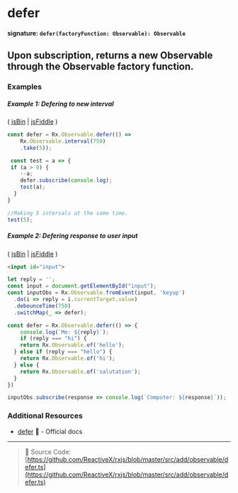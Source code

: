 # defer
#### signature: `defer(factoryFunction: Observable): Observable`

## Upon subscription, returns a new Observable through the Observable factory function.

### Examples

##### Example 1: Defering to new interval

( [jsBin](http://jsbin.com/sigivaputo/1/edit?js,console) | [jsFiddle](https://jsfiddle.net/ElHuy/btygt1vL/) )

```js
const defer = Rx.Observable.defer(() =>
	Rx.Observable.interval(750)
  	.take(5));

 const test = a => {
 if (a > 0) {
    --a;
    defer.subscribe(console.log);
    test(a);
  }
}

//Making 5 intervals at the same time.
test(5);
```

##### Example 2: Defering response to user input

( [jsBin](http://jsbin.com/yekopoqege/1/edit?html,js,console,output) | [jsFiddle](https://jsfiddle.net/btroncone/98ca76v3/) )

```html
<input id="input">
```

```js
let reply = '';
const input = document.getElementById("input");
const inputObs = Rx.Observable.fromEvent(input, 'keyup')
  .do(i => reply = i.currentTarget.value)
  .debounceTime(750)
  .switchMap(_ => defer);

const defer = Rx.Observable.defer(() => {
	console.log(`Me: ${reply}`);
	if (reply === "hi") {
  	return Rx.Observable.of('hello');
  } else if (reply === "hello") {
  	return Rx.Observable.of('hi');
  } else {
  	return Rx.Observable.of('salutation');
  }
})

inputObs.subscribe(response => console.log(`Computer: ${response}`));
```

### Additional Resources
* [defer](http://reactivex.io/rxjs/class/es6/Observable.js~Observable.html#static-method-defer) :newspaper: - Official docs

---
> :file_folder: Source Code:  [https://github.com/ReactiveX/rxjs/blob/master/src/add/observable/defer.ts](https://github.com/ReactiveX/rxjs/blob/master/src/add/observable/defer.ts)
